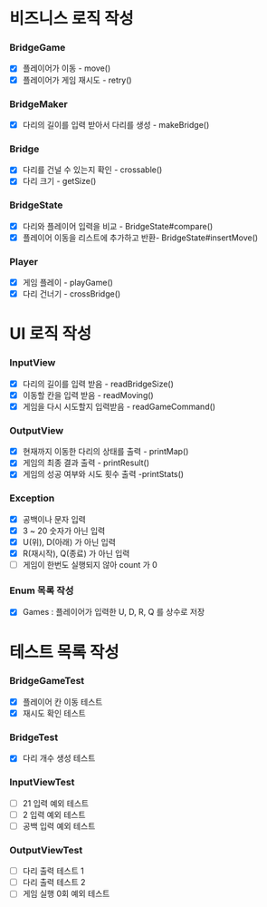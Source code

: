# 비즈니스 로직 작성
### BridgeGame
- [x] 플레이어가 이동 - move()
- [x] 플레이어가 게임 재시도 - retry()
### BridgeMaker
- [x] 다리의 길이를 입력 받아서 다리를 생성 - makeBridge()
### Bridge
- [x] 다리를 건널 수 있는지 확인 - crossable()
- [x] 다리 크기 - getSize()
### BridgeState
- [x] 다리와 플레이어 입력을 비교 - BridgeState#compare()
- [x] 플레이어 이동을 리스트에 추가하고 반환- BridgeState#insertMove()
### Player
- [x] 게임 플레이 - playGame()
- [X] 다리 건너기 - crossBridge()
# UI 로직 작성
### InputView
- [x] 다리의 길이를 입력 받음 - readBridgeSize()
- [x] 이동할 칸을 입력 받음 - readMoving()
- [x] 게임을 다시 시도할지 입력받음 - readGameCommand()
### OutputView
- [x] 현재까지 이동한 다리의 상태를 출력 - printMap()
- [x] 게임의 최종 결과 출력 - printResult()
- [x] 게임의 성공 여부와 시도 횟수 출력 -printStats()
### Exception
- [x] 공백이나 문자 입력
- [x] 3 ~ 20 숫자가 아닌 입력
- [x] U(위), D(아래) 가 아닌 입력
- [x] R(재시작), Q(종료) 가 아닌 입력
- [ ] 게임이 한번도 실행되지 않아 count 가 0 
### Enum 목록 작성
- [X] Games : 플레이어가 입력한 U, D, R, Q 를 상수로 저장

# 테스트 목록 작성
### BridgeGameTest
- [x] 플레이어 칸 이동 테스트
- [x] 재시도 확인 테스트
### BridgeTest
- [x] 다리 개수 생성 테스트
### InputViewTest
- [ ] 21 입력 예외 테스트
- [ ] 2 입력 예외 테스트
- [ ] 공백 입력 예외 테스트
### OutputViewTest
- [ ] 다리 출력 테스트 1
- [ ] 다리 출력 테스트 2
- [ ] 게임 실행 0회 예외 테스트